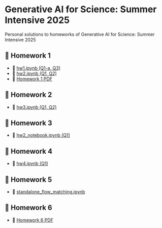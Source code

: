 # Generative AI for Science: Summer Intensive 2025

Personal solutions to homeworks of Generative AI for Science: Summer Intensive 2025

## 📝 Homework 1
- 📘 [hw1.ipynb (Q1-a, Q3)](https://github.com/dinos714/2025summer/blob/main/deepul/homeworks/hw1/hw1.ipynb)
- 📘 [hw2.ipynb (Q1, Q2)](https://github.com/dinos714/2025summer/blob/main/deepul/homeworks/hw2/hw2.ipynb)
- 📄 [Homework 1 PDF](https://github.com/dinos714/2025summer/blob/main/pdfs/hw1.pdf)

## 📝 Homework 2
- 📘 [hw3.ipynb (Q1, Q2)](https://github.com/dinos714/2025summer/blob/main/deepul/homeworks/hw3/hw3.ipynb)

## 📝 Homework 3
- 📘 [hw2_notebook.ipynb (Q1)](https://github.com/dinos714/2025summer/blob/main/hw3/hw2_notebook.ipynb)

## 📝 Homework 4
- 📘 [hw4.ipynb (Q1)](https://github.com/dinos714/2025summer/blob/main/deepul/homeworks/hw4/hw4.ipynb)

## 📝 Homework 5
- 📘 [standalone_flow_matching.ipynb](https://github.com/dinos714/2025summer/blob/main/hw5/standalone_flow_matching.ipynb)

## 📝 Homework 6
- 📄 [Homework 6 PDF](https://github.com/dinos714/2025summer/blob/main/pdfs/hw6.pdf)